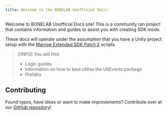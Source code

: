 ```yaml
---
title: Welcome to the BONELAB Unofficial Docs!
---
```


Welcome to BONELAB Unofficial Docs site! This is a community ran project that contains information and guides to assist you with creating SDK mods.

These docs will operate under the assumption that you have a Unity project setup with the [Marrow Extended SDK Patch 2](https://github.com/notnotnotswipez/Marrow-ExtendedSDK-PATCH-2) scripts.

> [!INFO] You will find
> - Logic guides
> - Information on how to best utilise the UltEvents package
> - Prefabs

## Contributing

Found typos, have ideas or want to make improvements? Contribute over at our [GitHub repository](https://github.com/Lava-Pals/bl-unofficial-docs)!